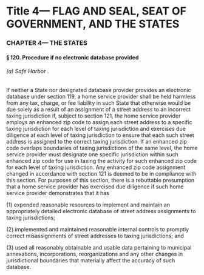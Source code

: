 
# Title 4— FLAG AND SEAL, SEAT OF GOVERNMENT, AND THE STATES
### CHAPTER 4— THE STATES
#### § 120. Procedure if no electronic database provided
###### (a) Safe Harbor .

If neither a State nor designated database provider provides an electronic database under section 119, a home service provider shall be held harmless from any tax, charge, or fee liability in such State that otherwise would be due solely as a result of an assignment of a street address to an incorrect taxing jurisdiction if, subject to section 121, the home service provider employs an enhanced zip code to assign each street address to a specific taxing jurisdiction for each level of taxing jurisdiction and exercises due diligence at each level of taxing jurisdiction to ensure that each such street address is assigned to the correct taxing jurisdiction. If an enhanced zip code overlaps boundaries of taxing jurisdictions of the same level, the home service provider must designate one specific jurisdiction within such enhanced zip code for use in taxing the activity for such enhanced zip code for each level of taxing jurisdiction. Any enhanced zip code assignment changed in accordance with section 121 is deemed to be in compliance with this section. For purposes of this section, there is a rebuttable presumption that a home service provider has exercised due diligence if such home service provider demonstrates that it has

(1) expended reasonable resources to implement and maintain an appropriately detailed electronic database of street address assignments to taxing jurisdictions;

(2) implemented and maintained reasonable internal controls to promptly correct misassignments of street addresses to taxing jurisdictions; and

(3) used all reasonably obtainable and usable data pertaining to municipal annexations, incorporations, reorganizations and any other changes in jurisdictional boundaries that materially affect the accuracy of such database.
